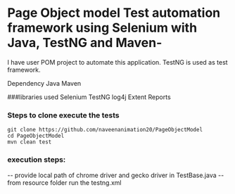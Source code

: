 # Page Object model Test automation framework using Selenium with Java, TestNG and Maven-
I have user POM project to automate this application.
TestNG is used as test framework.

Dependency
Java
Maven

###libraries used
Selenium
TestNG
log4j
Extent Reports

### Steps to clone execute the tests
```
git clone https://github.com/naveenanimation20/PageObjectModel
cd PageObjectModel
mvn clean test

```
### execution steps:
-- provide local path of chrome driver and gecko driver in TestBase.java
-- from resource folder run the testng.xml

